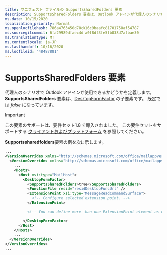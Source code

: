 ```yaml
---
title: マニフェスト ファイルの SupportsSharedFolders 要素
description: SupportsSharedFolders 要素は、Outlook アドインが代理人のシナリオで利用できるかどうかを定義します。
ms.date: 10/15/2020
localization_priority: Normal
ms.openlocfilehash: 786a4763450d78cb16c9baafc81701758af54787
ms.sourcegitcommit: 6fa29989dfaec4dfa0f8df3fe5fb038d7afbae30
ms.translationtype: MT
ms.contentlocale: ja-JP
ms.lasthandoff: 10/16/2020
ms.locfileid: "48487881"
---
```

# <a name="supportssharedfolders-element"></a>SupportsSharedFolders 要素

代理人のシナリオで Outlook アドインが使用できるかどうかを定義します。 **SupportsSharedFolders** 要素は、[DesktopFormFactor](desktopformfactor.md) の子要素です。 既定では *false* になっています。

> [!IMPORTANT]
> この要素のサポートは、要件セット1.8 で導入されました。 この要件セットをサポートする [クライアントおよびプラットフォーム](../../reference/requirement-sets/outlook-api-requirement-sets.md#requirement-sets-supported-by-exchange-servers-and-outlook-clients) を参照してください。

**Supportssharedfolders**要素の例を次に示します。

```XML
...
<VersionOverrides xmlns="http://schemas.microsoft.com/office/mailappversionoverrides" xsi:type="VersionOverridesV1_0">
  <VersionOverrides xmlns="http://schemas.microsoft.com/office/mailappversionoverrides/1.1" xsi:type="VersionOverridesV1_1">
    ...
    <Hosts>
      <Host xsi:type="MailHost">
        <DesktopFormFactor>
          <SupportsSharedFolders>true</SupportsSharedFolders>
          <FunctionFile resid="residDesktopFuncUrl" />
          <ExtensionPoint xsi:type="MessageReadCommandSurface">
            <!-- Configure selected extension point. -->
          </ExtensionPoint>

          <!-- You can define more than one ExtensionPoint element as needed. -->

        </DesktopFormFactor>
      </Host>
    </Hosts>
    ...
  </VersionOverrides>
</VersionOverrides>
...
```
